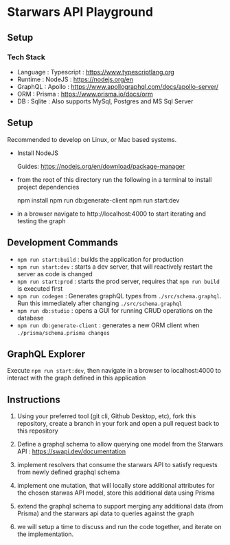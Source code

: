 # Starwars API Playground


## Setup

### Tech Stack
- Language  : Typescript  : https://www.typescriptlang.org
- Runtime   : NodeJS      : https://nodejs.org/en
- GraphQL   : Apollo      : https://www.apollographql.com/docs/apollo-server/
- ORM       : Prisma      : https://www.prisma.io/docs/orm
- DB        : Sqlite      : Also supports MySql, Postgres and MS Sql Server

## Setup

Recommended to develop on Linux, or Mac based systems.

- Install NodeJS

    Guides: https://nodejs.org/en/download/package-manager

- from the root of this directory run the following in a terminal to install project dependencies

    npm install
    npm run db:generate-client
    npm run start:dev

- in a browser navigate to http://localhost:4000 to start iterating and testing the graph



## Development Commands

- `npm run start:build`        : builds the application for production
- `npm run start:dev`          : starts a dev server, that will reactively restart the server as code is changed
- `npm run start:prod`         : starts the prod server, requires that `npm run build` is executed first
- `npm run codegen`            : Generates graphQL types from `./src/schema.graphql`. Run this immediately after changing `./src/schema.graphql`
- `npm run db:studio`          : opens a GUI for running CRUD operations on the database
- `npm run db:generate-client` : generates a new ORM client when `./prisma/schema.prisma changes`

## GraphQL Explorer

Execute `npm run start:dev`, then navigate in a browser to localhost:4000 to interact with the graph defined in this application

## Instructions

1. Using your preferred tool (git cli, Github Desktop, etc), fork this repository, create a branch in your fork and open a pull request back to this repository

2. Define a graphql schema to allow querying one model from the Starwars API : https://swapi.dev/documentation

3. implement resolvers that consume the starwars API to satisfy requests from newly defined graphql schema

4. implement one mutation, that will locally store additional attributes for the chosen starwas API model, store this additional data using Prisma

5. extend the graphql schema to support merging any additional data (from Prisma) and the starwars api data to queries against the graph

6. we will setup a time to discuss and run the code together, and iterate on the implementation.